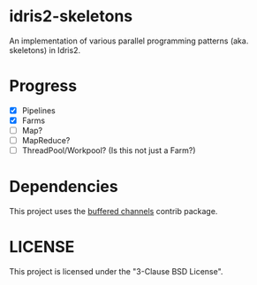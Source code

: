 # idris2-skeletons

An implementation of various parallel programming patterns (aka. skeletons) in
Idris2.

# Progress

- [x] Pipelines
- [x] Farms
- [ ] Map?
- [ ] MapReduce?
- [ ] ThreadPool/Workpool?  (Is this not just a Farm?)

# Dependencies

This project uses the
[buffered channels](https://github.com/CodingCellist/idris2-buffered-channels)
contrib package.

# LICENSE

This project is licensed under the "3-Clause BSD License".


